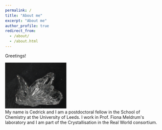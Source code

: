 ```yaml
---
permalink: /
title: "About me"
excerpt: "About me"
author_profile: true
redirect_from:
  - /about/
  - /about.html
---
```

Greetings!

<div class="row">
  <div class="column">
    <img src="images/Thenardite_Bulk3M.jpg" alt="MacroThenardite" width="200"/>
  </div>
  <div class="column">
    My name is Cedrick and I am a postdoctoral fellow in the School of Chemistry at the University of Leeds. I work in Prof. Fiona Meldrum's laboratory and I am part of the Crystallisation in the Real World consortium.
  </div>
</div>
